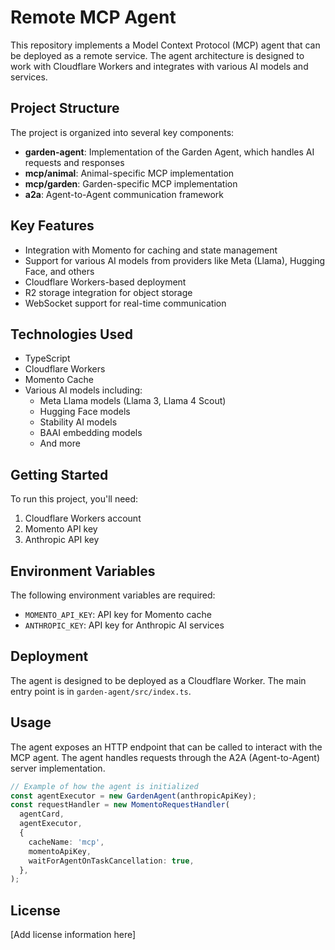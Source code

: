 # Remote MCP Agent

This repository implements a Model Context Protocol (MCP) agent that can be deployed as a remote service. The agent architecture is designed to work with Cloudflare Workers and integrates with various AI models and services.

## Project Structure

The project is organized into several key components:

- **garden-agent**: Implementation of the Garden Agent, which handles AI requests and responses
- **mcp/animal**: Animal-specific MCP implementation
- **mcp/garden**: Garden-specific MCP implementation
- **a2a**: Agent-to-Agent communication framework

## Key Features

- Integration with Momento for caching and state management
- Support for various AI models from providers like Meta (Llama), Hugging Face, and others
- Cloudflare Workers-based deployment
- R2 storage integration for object storage
- WebSocket support for real-time communication

## Technologies Used

- TypeScript
- Cloudflare Workers
- Momento Cache
- Various AI models including:
  - Meta Llama models (Llama 3, Llama 4 Scout)
  - Hugging Face models
  - Stability AI models
  - BAAI embedding models
  - And more

## Getting Started

To run this project, you'll need:

1. Cloudflare Workers account
2. Momento API key
3. Anthropic API key

## Environment Variables

The following environment variables are required:

- `MOMENTO_API_KEY`: API key for Momento cache
- `ANTHROPIC_KEY`: API key for Anthropic AI services

## Deployment

The agent is designed to be deployed as a Cloudflare Worker. The main entry point is in `garden-agent/src/index.ts`.

## Usage

The agent exposes an HTTP endpoint that can be called to interact with the MCP agent. The agent handles requests through the A2A (Agent-to-Agent) server implementation.

```typescript
// Example of how the agent is initialized
const agentExecutor = new GardenAgent(anthropicApiKey);
const requestHandler = new MomentoRequestHandler(
  agentCard,
  agentExecutor,
  {
    cacheName: 'mcp',
    momentoApiKey,
    waitForAgentOnTaskCancellation: true,
  },
);
```

## License

[Add license information here]